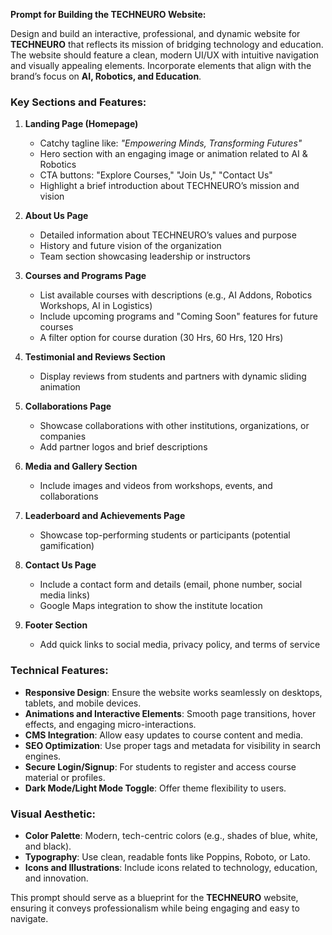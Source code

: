 **Prompt for Building the TECHNEURO Website:**  

Design and build an interactive, professional, and dynamic website for **TECHNEURO** that reflects its mission of bridging technology and education. The website should feature a clean, modern UI/UX with intuitive navigation and visually appealing elements. Incorporate elements that align with the brand’s focus on **AI, Robotics, and Education**.

### Key Sections and Features:
1. **Landing Page (Homepage)**  
   - Catchy tagline like: *"Empowering Minds, Transforming Futures"*  
   - Hero section with an engaging image or animation related to AI & Robotics  
   - CTA buttons: "Explore Courses," "Join Us," "Contact Us"  
   - Highlight a brief introduction about TECHNEURO’s mission and vision  

2. **About Us Page**  
   - Detailed information about TECHNEURO’s values and purpose  
   - History and future vision of the organization  
   - Team section showcasing leadership or instructors  

3. **Courses and Programs Page**  
   - List available courses with descriptions (e.g., AI Addons, Robotics Workshops, AI in Logistics)  
   - Include upcoming programs and "Coming Soon" features for future courses  
   - A filter option for course duration (30 Hrs, 60 Hrs, 120 Hrs)  

4. **Testimonial and Reviews Section**  
   - Display reviews from students and partners with dynamic sliding animation  

5. **Collaborations Page**  
   - Showcase collaborations with other institutions, organizations, or companies  
   - Add partner logos and brief descriptions  

6. **Media and Gallery Section**  
   - Include images and videos from workshops, events, and collaborations  

7. **Leaderboard and Achievements Page**  
   - Showcase top-performing students or participants (potential gamification)  

8. **Contact Us Page**  
   - Include a contact form and details (email, phone number, social media links)  
   - Google Maps integration to show the institute location  

9. **Footer Section**  
   - Add quick links to social media, privacy policy, and terms of service  

### Technical Features:  
- **Responsive Design**: Ensure the website works seamlessly on desktops, tablets, and mobile devices.  
- **Animations and Interactive Elements**: Smooth page transitions, hover effects, and engaging micro-interactions.  
- **CMS Integration**: Allow easy updates to course content and media.  
- **SEO Optimization**: Use proper tags and metadata for visibility in search engines.  
- **Secure Login/Signup**: For students to register and access course material or profiles.  
- **Dark Mode/Light Mode Toggle**: Offer theme flexibility to users.  

### Visual Aesthetic:  
- **Color Palette**: Modern, tech-centric colors (e.g., shades of blue, white, and black).  
- **Typography**: Use clean, readable fonts like Poppins, Roboto, or Lato.  
- **Icons and Illustrations**: Include icons related to technology, education, and innovation.

This prompt should serve as a blueprint for the **TECHNEURO** website, ensuring it conveys professionalism while being engaging and easy to navigate.
